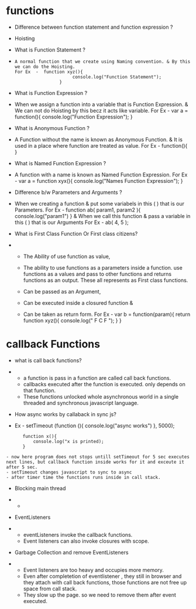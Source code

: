
# functions

- Difference between function statement and function expression ?
* Hoisting 

- What is Function Statement ?
*     A normal function that we create using Naming convention. & By this we can do the Hoisting.
      For Ex  -  function xyz(){
                            console.log("Function Statement");
                       }

- What is Function Expression ?
*  When we assign a function into a variable that is Function Expression. & We can not do Hoisting by this becz   it acts like variable.
      For Ex - var a = function(){
                            console.log("Function Expression");
                    }

-  What is Anonymous Function ?
*  A Function without the name is known as Anonymous Function. & It is used in a place where function are treated as value.
      For Ex - function(){
                     }

-  What is Named Function Expression ?
*  A function with a name is known as Named Function Expression.
      For Ex - var a = function xyx(){
                            console.log("Names Function Expression");
                     }

-   Difference b/w Parameters and Arguments ?
*   When we creating a function  & put some variabels in this ( ) that is our Parameters.
       For Ex - function ab( param1, param2 ){
                              console.log("param1")
                      }
       & When we call this function & pass a variable in this ( ) that is our Arguments
       For Ex - ab( 4, 5 );

-  What is First Class Function Or First class citizens?
*   - The Ability of use function as value,

    - The ability to use functions as a parameters inside a function. use functions as a values and pass to other functions and returns functions as an output. These all represents as First class functions.

    - Can be passed as an Argument,

    - Can be executed inside a closured function &

    - Can be taken as return form.
       For Ex - var b = function(param){
                             return function xyz(){
                                     console.log(" F C F ");
                             }
                     } 

# callback Functions

- what is call back functions?
*   - a function is pass in a function are called call back functions.
    - callbacks executed after the function is executed. only depends on that function. 
    - These functions unlocked whole asynchronous world in a single threaded and synchronous javascript language.

- How async works by callaback in sync js?
*    Ex - setTimeout (function (){
                console.log("async works")
            }, 5000);

            function x(){
                console.log("x is printed);
            }
    - now here program does not stops untill setTimeout for 5 sec executes next lines, but callback function inside works for it and exceute it after 5 sec.
    - setTimeout changes javascript to sync to async
    - after timer time the functions runs inside in call stack.

- Blocking main thread
*   - 

- EventListeners
*   - eventListeners invoke the callback functions.
    - Event listeners can also invoke closures with scope.

- Garbage Collection and remove EventListeners
*   - Event listeners are too heavy and occupies more memory.
    - Even after completetion of eventlistener , they still in browser and they attach with call back functions, those functions are not free up space from call stack.
    - They slow up the page. so we need to remove them after event executed.



